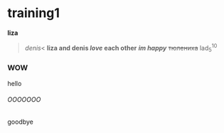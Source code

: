 # training1
**liza**
>*denis*<
**liza and denis _love_ each other**
***im happy***
~~тюлениха~~
lad<sub>5</sub><sup>10</sup>
### WOW
hello






































###### OOOOOOO
goodbye
